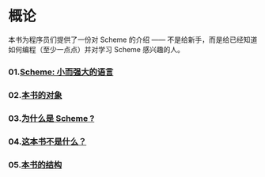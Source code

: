 概论
============
本书为程序员们提供了一份对 Scheme 的介绍 —— 不是给新手，而是给已经知道如何编程（至少一点点）并对学习 Scheme 感兴趣的人。
### 01.[Scheme: 小而强大的语言](https://github.com/include-yy/AISI/blob/include-yy-patch-1/01.01.Scheme%20:%20一种小而强大的语言.md)
### 02.[本书的对象](https://github.com/include-yy/AISI/blob/include-yy-patch-1/01.02.本书的对象.md)
### 03.[为什么是 Scheme ?](https://github.com/include-yy/AISI/blob/include-yy-patch-1/01.03.为什么是%20Scheme%20.md)
### 04.[这本书不是什么？](https://github.com/include-yy/AISI/blob/include-yy-patch-1/01.04.本书不是什么.md)
### 05.[本书的结构](https://github.com/include-yy/AISI/blob/include-yy-patch-1/01.05.本书的结构.md)
